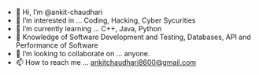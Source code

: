 - 👋 Hi, I’m @ankit-chaudhari
- 👀 I’m interested in ... Coding, Hacking, Cyber Sycurities
- 🌱 I’m currently learning ... C++, Java, Python
- 👀 Knowledge of Software Development and Testing, Databases, API and Performance of Software
- 💞️ I’m looking to collaborate on ... anyone.
- 📫 How to reach me ... ankitchaudhari8600@gmail.com


<!---
ankit-chaudhari/ankit-chaudhari is a ✨ special ✨ repository because its `README.md` (this file) appears on your GitHub profile.
You can click the Preview link to take a look at your changes.
--->
